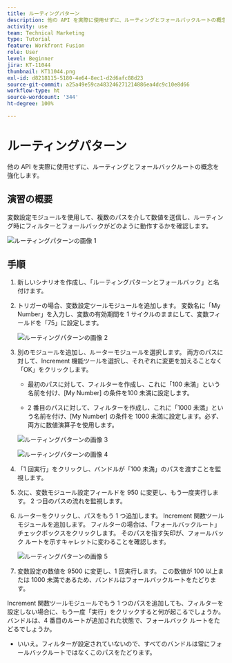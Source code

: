 ```yaml
---
title: ルーティングパターン
description: 他の API を実際に使用せずに、ルーティングとフォールバックルートの概念を強化します。
activity: use
team: Technical Marketing
type: Tutorial
feature: Workfront Fusion
role: User
level: Beginner
jira: KT-11044
thumbnail: KT11044.png
exl-id: d8218115-5180-4e64-8ec1-d2d6afc88d23
source-git-commit: a25a49e59ca483246271214886ea4dc9c10e8d66
workflow-type: ht
source-wordcount: '344'
ht-degree: 100%

---
```


# ルーティングパターン

他の API を実際に使用せずに、ルーティングとフォールバックルートの概念を強化します。

## 演習の概要

変数設定モジュールを使用して、複数のパスを介して数値を送信し、ルーティング時にフィルターとフォールバックがどのように動作するかを確認します。

![ルーティングパターンの画像 1](../12-exercises/assets/routing-patterns-walkthrough-1.png)

## 手順

1. 新しいシナリオを作成し、「ルーティングパターンとフォールバック」と名付けます。
1. トリガーの場合、変数設定ツールモジュールを追加します。 変数名に「My Number」を入力し、変数の有効期間を 1 サイクルのままにして、変数フィールドを「75」に設定します。

   ![ルーティングパターンの画像 2](../12-exercises/assets/routing-patterns-walkthrough-2.png)

1. 別のモジュールを追加し、ルーターモジュールを選択します。 両方のパスに対して、Increment 機能ツールを選択し、それぞれに変更を加えることなく「OK」をクリックします。

   + 最初のパスに対して、フィルターを作成し、これに「100 未満」という名前を付け、[My Number] の条件を100 未満に設定します。

   + 2 番目のパスに対して、フィルターを作成し、これに「1000 未満」という名前を付け、[My Number] の条件を 1000 未満に設定します。必ず、両方に数値演算子を使用します。

   ![ルーティングパターンの画像 3](../12-exercises/assets/routing-patterns-walkthrough-3.png)

   ![ルーティングパターンの画像 4](../12-exercises/assets/routing-patterns-walkthrough-4.png)

1. 「1 回実行」をクリックし、バンドルが「100 未満」のパスを渡すことを監視します。
1. 次に、変数モジュール設定フィールドを 950 に変更し、もう一度実行します。 2 つ目のパスの流れを監視します。
1. ルーターをクリックし、パスをもう 1 つ追加します。 Increment 関数ツールモジュールを追加します。 フィルターの場合は、「フォールバックルート」チェックボックスをクリックします。 そのパスを指す矢印が、フォールバック ルートを示すキャレットに変わることを確認します。

   ![ルーティングパターンの画像 5](../12-exercises/assets/routing-patterns-walkthrough-5.png)

1. 変数設定の数値を 9500 に変更し、1 回実行します。 この数値が 100 以上または 1000 未満であるため、バンドルはフォールバックルートをたどります。

Increment 関数ツールモジュールでもう 1 つのパスを追加しても、フィルターを設定しない場合に、もう一度「実行」をクリックすると何が起こるでしょうか。バンドルは、4 番目のルートが追加された状態で、フォールバック ルートをたどるでしょうか。

+ いいえ。フィルターが設定されていないので、すべてのバンドルは常にフォールバックルートではなくこのパスをたどります。
